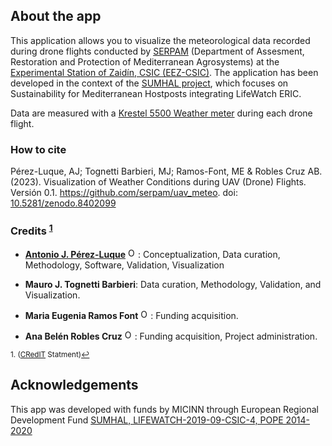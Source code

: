 ## About the app 

This application allows you to visualize the meteorological data recorded during drone flights conducted by [SERPAM](https://serpam.csic.es/) (Department of Assesment, Restoration and Protection of Mediterranean Agrosystems) at the [Experimental Station of Zaidín, CSIC (EEZ-CSIC)](https://www.eez.csic.es/). The application has been developed in the context of the [SUMHAL project](https://lifewatcheric-sumhal.csic.es/), which focuses on Sustainability for Mediterranean Hostposts integrating LifeWatch ERIC.

Data are measured with a [Krestel 5500 Weather meter](https://kestrelmet.com/kestrel-5500-weather-meter) during each drone flight.  

### How to cite 

Pérez-Luque, AJ; Tognetti Barbieri, MJ; Ramos-Font, ME & Robles Cruz AB. (2023). Visualization of Weather Conditions during UAV (Drone) Flights. Versión 0.1. https://github.com/serpam/uav_meteo. doi: [10.5281/zenodo.8402099](https://doi.org/10.5281/zenodo.8402099)

### Credits <sup><a href="#fn1" id="ref1">1</a></sup>

-   [**Antonio J. Pérez-Luque**](https://github.com/ajpelu) <a href="https://orcid.org/0000-0002-1747-0469" target="orcid.widget"> <img src="https://info.orcid.org/wp-content/uploads/2019/11/orcid_16x16.png" alt="ORCID logo" width="16" height="16"/></a>: Conceptualization, Data curation, Methodology, Software, Validation, Visualization

-   **Mauro J. Tognetti Barbieri**: Data curation, Methodology, Validation, and Visualization.

-   **Maria Eugenia Ramos Font** <a href="https://orcid.org/0000-0002-4888-0401" target="orcid.widget"> <img src="https://info.orcid.org/wp-content/uploads/2019/11/orcid_16x16.png" alt="ORCID logo" width="16" height="16"/></a>: Funding acquisition.

-   **Ana Belén Robles Cruz** <a href="https://orcid.org/0000-0002-1353-2917" target="orcid.widget"> <img src="https://info.orcid.org/wp-content/uploads/2019/11/orcid_16x16.png" alt="ORCID logo" width="16" height="16"/></a>: Funding acquisition, Project administration.


<sup id="fn1">1. ([CRedIT](https://credit.niso.org/) Statment)<a href="#ref1" title="Jump back to footnote 1 in the text.">↩</a></sup>

## Acknowledgements 
This app was developed with funds by MICINN through European Regional Development Fund [SUMHAL, LIFEWATCH-2019-09-CSIC-4, POPE 2014-2020](https://lifewatcheric-sumhal.csic.es/)

